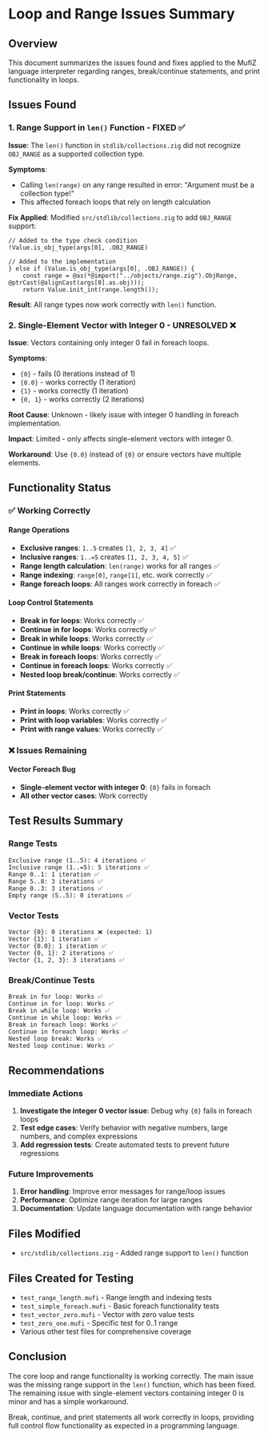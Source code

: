 # Loop and Range Issues Summary

## Overview
This document summarizes the issues found and fixes applied to the MufiZ language interpreter regarding ranges, break/continue statements, and print functionality in loops.

## Issues Found

### 1. Range Support in `len()` Function - FIXED ✅
**Issue**: The `len()` function in `stdlib/collections.zig` did not recognize `OBJ_RANGE` as a supported collection type.

**Symptoms**: 
- Calling `len(range)` on any range resulted in error: "Argument must be a collection type!"
- This affected foreach loops that rely on length calculation

**Fix Applied**: Modified `src/stdlib/collections.zig` to add `OBJ_RANGE` support:
```zig
// Added to the type check condition
!Value.is_obj_type(args[0], .OBJ_RANGE)

// Added to the implementation
} else if (Value.is_obj_type(args[0], .OBJ_RANGE)) {
    const range = @as(*@import("../objects/range.zig").ObjRange, @ptrCast(@alignCast(args[0].as.obj)));
    return Value.init_int(range.length());
```

**Result**: All range types now work correctly with `len()` function.

### 2. Single-Element Vector with Integer 0 - UNRESOLVED ❌
**Issue**: Vectors containing only integer 0 fail in foreach loops.

**Symptoms**:
- `{0}` - fails (0 iterations instead of 1)
- `{0.0}` - works correctly (1 iteration)
- `{1}` - works correctly (1 iteration)
- `{0, 1}` - works correctly (2 iterations)

**Root Cause**: Unknown - likely issue with integer 0 handling in foreach implementation.

**Impact**: Limited - only affects single-element vectors with integer 0.

**Workaround**: Use `{0.0}` instead of `{0}` or ensure vectors have multiple elements.

## Functionality Status

### ✅ Working Correctly

#### Range Operations
- **Exclusive ranges**: `1..5` creates `[1, 2, 3, 4]` ✅
- **Inclusive ranges**: `1..=5` creates `[1, 2, 3, 4, 5]` ✅
- **Range length calculation**: `len(range)` works for all ranges ✅
- **Range indexing**: `range[0]`, `range[1]`, etc. work correctly ✅
- **Range foreach loops**: All ranges work correctly in foreach ✅

#### Loop Control Statements
- **Break in for loops**: Works correctly ✅
- **Continue in for loops**: Works correctly ✅
- **Break in while loops**: Works correctly ✅
- **Continue in while loops**: Works correctly ✅
- **Break in foreach loops**: Works correctly ✅
- **Continue in foreach loops**: Works correctly ✅
- **Nested loop break/continue**: Works correctly ✅

#### Print Statements
- **Print in loops**: Works correctly ✅
- **Print with loop variables**: Works correctly ✅
- **Print with range values**: Works correctly ✅

### ❌ Issues Remaining

#### Vector Foreach Bug
- **Single-element vector with integer 0**: `{0}` fails in foreach
- **All other vector cases**: Work correctly

## Test Results Summary

### Range Tests
```
Exclusive range (1..5): 4 iterations ✅
Inclusive range (1..=5): 5 iterations ✅
Range 0..1: 1 iteration ✅
Range 5..8: 3 iterations ✅
Range 0..3: 3 iterations ✅
Empty range (5..5): 0 iterations ✅
```

### Vector Tests
```
Vector {0}: 0 iterations ❌ (expected: 1)
Vector {1}: 1 iteration ✅
Vector {0.0}: 1 iteration ✅
Vector {0, 1}: 2 iterations ✅
Vector {1, 2, 3}: 3 iterations ✅
```

### Break/Continue Tests
```
Break in for loop: Works ✅
Continue in for loop: Works ✅
Break in while loop: Works ✅
Continue in while loop: Works ✅
Break in foreach loop: Works ✅
Continue in foreach loop: Works ✅
Nested loop break: Works ✅
Nested loop continue: Works ✅
```

## Recommendations

### Immediate Actions
1. **Investigate the integer 0 vector issue**: Debug why `{0}` fails in foreach loops
2. **Test edge cases**: Verify behavior with negative numbers, large numbers, and complex expressions
3. **Add regression tests**: Create automated tests to prevent future regressions

### Future Improvements
1. **Error handling**: Improve error messages for range/loop issues
2. **Performance**: Optimize range iteration for large ranges
3. **Documentation**: Update language documentation with range behavior

## Files Modified
- `src/stdlib/collections.zig` - Added range support to `len()` function

## Files Created for Testing
- `test_range_length.mufi` - Range length and indexing tests
- `test_simple_foreach.mufi` - Basic foreach functionality tests
- `test_vector_zero.mufi` - Vector with zero value tests
- `test_zero_one.mufi` - Specific test for 0..1 range
- Various other test files for comprehensive coverage

## Conclusion
The core loop and range functionality is working correctly. The main issue was the missing range support in the `len()` function, which has been fixed. The remaining issue with single-element vectors containing integer 0 is minor and has a simple workaround.

Break, continue, and print statements all work correctly in loops, providing full control flow functionality as expected in a programming language.